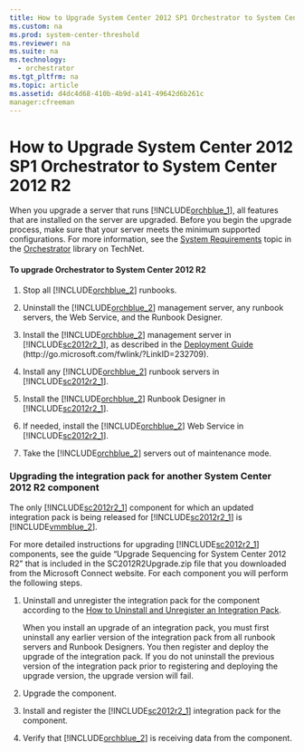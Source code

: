 ```yaml
---
title: How to Upgrade System Center 2012 SP1 Orchestrator to System Center 2012 R2
ms.custom: na
ms.prod: system-center-threshold
ms.reviewer: na
ms.suite: na
ms.technology: 
  - orchestrator
ms.tgt_pltfrm: na
ms.topic: article
ms.assetid: d4dc4d68-410b-4b9d-a141-49642d6b261c
manager:cfreeman
---
```

# How to Upgrade System Center 2012 SP1 Orchestrator to System Center 2012 R2
When you upgrade a server that runs [!INCLUDE[orchblue_1](../../orch/deploy/includes/orchblue_1_md.md)], all features that are installed on the server are upgraded. Before you begin the upgrade process, make sure that your server meets the minimum supported configurations. For more information, see the [System Requirements](assetId:///aabe0348-a207-46e4-87df-24aa993df984) topic in the [Orchestrator](http://go.microsoft.com/fwlink/?LinkId=264231) library on TechNet.  
  
#### To upgrade Orchestrator to System Center 2012 R2  
  
1.  Stop all [!INCLUDE[orchblue_2](../../orch/deploy/includes/orchblue_2_md.md)] runbooks.  
  
2.  Uninstall the [!INCLUDE[orchblue_2](../../orch/deploy/includes/orchblue_2_md.md)] management server, any runbook servers, the Web Service, and the Runbook Designer.  
  
3.  Install the [!INCLUDE[orchblue_2](../../orch/deploy/includes/orchblue_2_md.md)] management server in [!INCLUDE[sc2012r2_1](../../om/manage/includes/sc2012r2_1_md.md)], as described in the [Deployment Guide](http://go.microsoft.com/fwlink/?LinkID=232709) \(http:\/\/go.microsoft.com\/fwlink\/?LinkID\=232709\).  
  
4.  Install any [!INCLUDE[orchblue_2](../../orch/deploy/includes/orchblue_2_md.md)] runbook servers in [!INCLUDE[sc2012r2_1](../../om/manage/includes/sc2012r2_1_md.md)].  
  
5.  Install the [!INCLUDE[orchblue_2](../../orch/deploy/includes/orchblue_2_md.md)] Runbook Designer in [!INCLUDE[sc2012r2_1](../../om/manage/includes/sc2012r2_1_md.md)].  
  
6.  If needed, install the [!INCLUDE[orchblue_2](../../orch/deploy/includes/orchblue_2_md.md)] Web Service in [!INCLUDE[sc2012r2_1](../../om/manage/includes/sc2012r2_1_md.md)].  
  
7.  Take the [!INCLUDE[orchblue_2](../../orch/deploy/includes/orchblue_2_md.md)] servers out of maintenance mode.  
  
### Upgrading the integration pack for another System Center 2012 R2 component  
The only [!INCLUDE[sc2012r2_1](../../om/manage/includes/sc2012r2_1_md.md)] component for which an updated integration pack is being released for [!INCLUDE[sc2012r2_1](../../om/manage/includes/sc2012r2_1_md.md)] is [!INCLUDE[vmmblue_2](../../om/manage/includes/vmmblue_2_md.md)].  
  
For more detailed instructions for upgrading [!INCLUDE[sc2012r2_1](../../om/manage/includes/sc2012r2_1_md.md)] components, see the guide “Upgrade Sequencing for System Center 2012 R2” that is included in the SC2012R2Upgrade.zip file that you downloaded from the Microsoft Connect website. For each component you will perform the following steps.  
  
1.  Uninstall and unregister the integration pack for the component according to the [How to Uninstall and Unregister an Integration Pack](../../orch/deploy/How-to-Uninstall-and-Unregister-an-Integration-Pack.md).  
  
    When you install an upgrade of an integration pack, you must first uninstall any earlier version of the integration pack from all runbook servers and Runbook Designers. You then register and deploy the upgrade of the integration pack. If you do not uninstall the previous version of the integration pack prior to registering and deploying the upgrade version, the upgrade version will fail.  
  
2.  Upgrade the component.  
  
3.  Install and register the [!INCLUDE[sc2012r2_1](../../om/manage/includes/sc2012r2_1_md.md)] integration pack for the component.  
  
4.  Verify that [!INCLUDE[orchblue_2](../../orch/deploy/includes/orchblue_2_md.md)] is receiving data from the component.  
  
